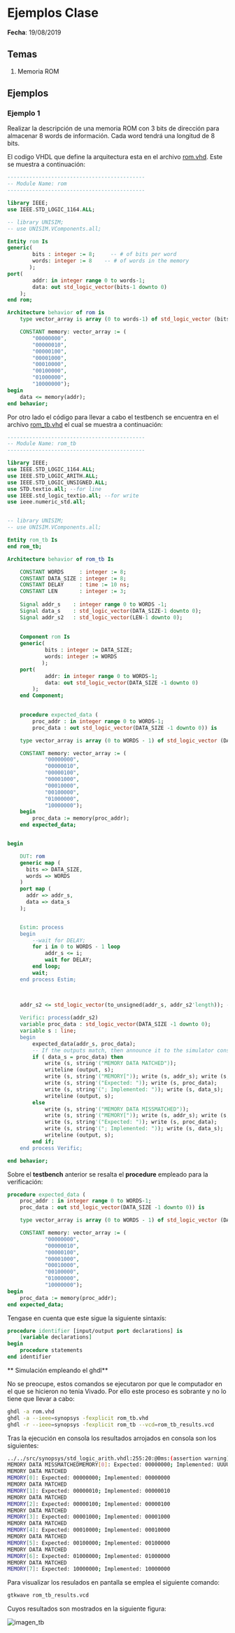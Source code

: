 # Ejemplos Clase #

**Fecha**: 19/08/2019

## Temas ##
1. Memoria ROM

## Ejemplos ##

### Ejemplo 1 ###
Realizar la descripción de una memoria ROM con 3 bits de dirección para almacenar 8 words de información. Cada word tendrá una longitud de 8 bits.

El codigo VHDL que define la arquitectura esta en el archivo [rom.vhd](rom.vhd). Este se muestra a continuación:

```VHDL
--------------------------------------------
-- Module Name: rom
--------------------------------------------

library IEEE;
use IEEE.STD_LOGIC_1164.ALL;

-- library UNISIM;
-- use UNISIM.VComponents.all;

Entity rom Is
generic(
		bits : integer := 8;     -- # of bits per word 
		words: integer := 8    -- # of words in the memory
       );
port(
		addr: in integer range 0 to words-1;
		data: out std_logic_vector(bits-1 downto 0)
	);
end rom;

Architecture behavior of rom is
	type vector_array is array (0 to words-1) of std_logic_vector (bits-1 downto 0);

	CONSTANT memory: vector_array := ( 
		"00000000",
		"00000010",
		"00000100",
		"00001000", 
		"00010000",
		"00100000",
		"01000000",
		"10000000");	
begin
	data <= memory(addr);
end behavior;
```

Por otro lado el código para llevar a cabo el testbench se encuentra en el archivo [rom_tb.vhd](rom_tb.vhd) el cual se muestra a continuación:


```VHDL
--------------------------------------------
-- Module Name: rom_tb
--------------------------------------------

library IEEE;
use IEEE.STD_LOGIC_1164.ALL;
use IEEE.STD_LOGIC_ARITH.ALL;
use IEEE.STD_LOGIC_UNSIGNED.ALL;
use STD.textio.all; --for line
use IEEE.std_logic_textio.all; --for write
use ieee.numeric_std.all;


-- library UNISIM;
-- use UNISIM.VComponents.all;

Entity rom_tb Is
end rom_tb;

Architecture behavior of rom_tb Is

	CONSTANT WORDS     : integer := 8;
	CONSTANT DATA_SIZE : integer := 8;
	CONSTANT DELAY     : time := 10 ns;
	CONSTANT LEN       : integer := 3;
	
	Signal addr_s    : integer range 0 to WORDS -1;
	Signal data_s    : std_logic_vector(DATA_SIZE-1 downto 0);
	Signal addr_s2   : std_logic_vector(LEN-1 downto 0);
	
	
	Component rom Is
	generic(
			bits : integer := DATA_SIZE;
			words: integer := WORDS
		   );
	port(
			addr: in integer range 0 to WORDS-1;
			data: out std_logic_vector(DATA_SIZE -1 downto 0)
		);
	end Component;

	
	procedure expected_data (
		proc_addr : in integer range 0 to WORDS-1;
		proc_data : out std_logic_vector(DATA_SIZE -1 downto 0)) is

	type vector_array is array (0 to WORDS - 1) of std_logic_vector (DATA_SIZE-1 downto 0);

	CONSTANT memory: vector_array := ( 
			"00000000",
			"00000010",
			"00000100",
			"00001000", 
			"00010000",
			"00100000",
			"01000000",
			"10000000");
	begin	
		proc_data := memory(proc_addr);
	end expected_data;


begin

	DUT: rom 
	generic map ( 
	  bits => DATA_SIZE,
	  words => WORDS
	)
	port map (
	  addr => addr_s,
	  data => data_s
	);


	Estim: process
    begin
		--wait for DELAY;	
        for i in 0 to WORDS - 1 loop
            addr_s <= i;
            wait for DELAY;   
		end loop;
		wait;
	end process Estim;

	

	addr_s2 <= std_logic_vector(to_unsigned(addr_s, addr_s2'length)); -- Add for delay
	
	Verific: process(addr_s2)
	variable proc_data : std_logic_vector(DATA_SIZE -1 downto 0);
	variable s : line;
	begin
		expected_data(addr_s, proc_data);
		-- If the outputs match, then announce it to the simulator console.
		if ( data_s = proc_data) then
			write (s, string'("MEMORY DATA MATCHED")); 
			writeline (output, s);
			write (s, string'("MEMORY[")); write (s, addr_s); write (s, string'("]: "));
			write (s, string'("Expected: ")); write (s, proc_data);
            write (s, string'("; Implemented: ")); write (s, data_s); 
			writeline (output, s);
		else
		    write (s, string'("MEMORY DATA MISSMATCHED")); 
		    write (s, string'("MEMORY[")); write (s, addr_s); write (s, string'("]: "));
			write (s, string'("Expected: ")); write (s, proc_data);
            write (s, string'("; Implemented: ")); write (s, data_s); 
			writeline (output, s);
		end if;	
	end process Verific; 

end behavior;
```

Sobre el **testbench** anterior se resalta el **procedure** empleado para la verificación:

```VHDL
procedure expected_data (
	proc_addr : in integer range 0 to WORDS-1;
	proc_data : out std_logic_vector(DATA_SIZE -1 downto 0)) is

	type vector_array is array (0 to WORDS - 1) of std_logic_vector (DATA_SIZE-1 downto 0);

	CONSTANT memory: vector_array := ( 
			"00000000",
			"00000010",
			"00000100",
			"00001000", 
			"00010000",
			"00100000",
			"01000000",
			"10000000");
begin	
	proc_data := memory(proc_addr);
end expected_data;
```

Tengase en cuenta que este sigue la siguiente sintaxís:

```VHDL
procedure identifier [input/output port declarations] is
	[variable declarations]
begin
	procedure statements
end identifier
```

** Simulación empleando el ghdl**

No se preocupe, estos comandos se ejecutaron por que le computador en el que se hicieron no tenia Vivado. Por ello este proceso es sobrante y no lo tiene que llevar a cabo:


```bash
ghdl -a rom.vhd
ghdl -a --ieee=synopsys -fexplicit rom_tb.vhd
ghdl -r --ieee=synopsys -fexplicit rom_tb --vcd=rom_tb_results.vcd 
```

Tras la ejecución en consola los resultados arrojados en consola son los siguientes:

```bash
../../src/synopsys/std_logic_arith.vhdl:255:20:@0ms:(assertion warning): There is an 'U'|'X'|'W'|'Z'|'-' in an arithmetic operand, the result will be 'X'(es).
MEMORY DATA MISSMATCHEDMEMORY[0]: Expected: 00000000; Implemented: UUUUUUUU
MEMORY DATA MATCHED
MEMORY[0]: Expected: 00000000; Implemented: 00000000
MEMORY DATA MATCHED
MEMORY[1]: Expected: 00000010; Implemented: 00000010
MEMORY DATA MATCHED
MEMORY[2]: Expected: 00000100; Implemented: 00000100
MEMORY DATA MATCHED
MEMORY[3]: Expected: 00001000; Implemented: 00001000
MEMORY DATA MATCHED
MEMORY[4]: Expected: 00010000; Implemented: 00010000
MEMORY DATA MATCHED
MEMORY[5]: Expected: 00100000; Implemented: 00100000
MEMORY DATA MATCHED
MEMORY[6]: Expected: 01000000; Implemented: 01000000
MEMORY DATA MATCHED
MEMORY[7]: Expected: 10000000; Implemented: 10000000
```

Para visualizar los resulados en pantalla se emplea el siguiente comando:

```bash
gtkwave rom_tb_results.vcd 
```

Cuyos resultados son mostrados en la siguiente figura:

![imagen_tb](rom_tb_results.png)